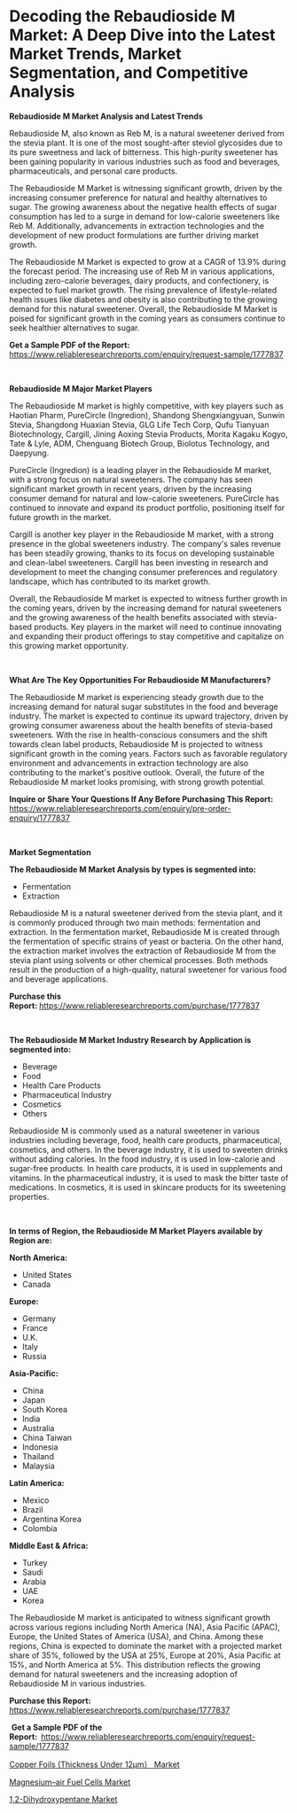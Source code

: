 <p><h1>Decoding the Rebaudioside M Market: A Deep Dive into the Latest Market Trends, Market Segmentation, and Competitive Analysis</h1></p><p><strong>Rebaudioside M Market Analysis and Latest Trends</strong></p>
<p><p>Rebaudioside M, also known as Reb M, is a natural sweetener derived from the stevia plant. It is one of the most sought-after steviol glycosides due to its pure sweetness and lack of bitterness. This high-purity sweetener has been gaining popularity in various industries such as food and beverages, pharmaceuticals, and personal care products.</p><p>The Rebaudioside M Market is witnessing significant growth, driven by the increasing consumer preference for natural and healthy alternatives to sugar. The growing awareness about the negative health effects of sugar consumption has led to a surge in demand for low-calorie sweeteners like Reb M. Additionally, advancements in extraction technologies and the development of new product formulations are further driving market growth.</p><p>The Rebaudioside M Market is expected to grow at a CAGR of 13.9% during the forecast period. The increasing use of Reb M in various applications, including zero-calorie beverages, dairy products, and confectionery, is expected to fuel market growth. The rising prevalence of lifestyle-related health issues like diabetes and obesity is also contributing to the growing demand for this natural sweetener. Overall, the Rebaudioside M Market is poised for significant growth in the coming years as consumers continue to seek healthier alternatives to sugar.</p></p>
<p><strong>Get a Sample PDF of the Report:&nbsp;</strong> <a href="https://www.reliableresearchreports.com/enquiry/request-sample/1777837">https://www.reliableresearchreports.com/enquiry/request-sample/1777837</a></p>
<p>&nbsp;</p>
<p><strong>Rebaudioside M Major Market Players</strong></p>
<p><p>The Rebaudioside M market is highly competitive, with key players such as Haotian Pharm, PureCircle (Ingredion), Shandong Shengxiangyuan, Sunwin Stevia, Shangdong Huaxian Stevia, GLG Life Tech Corp, Qufu Tianyuan Biotechnology, Cargill, Jining Aoxing Stevia Products, Morita Kagaku Kogyo, Tate & Lyle, ADM, Chenguang Biotech Group, Biolotus Technology, and Daepyung.</p><p>PureCircle (Ingredion) is a leading player in the Rebaudioside M market, with a strong focus on natural sweeteners. The company has seen significant market growth in recent years, driven by the increasing consumer demand for natural and low-calorie sweeteners. PureCircle has continued to innovate and expand its product portfolio, positioning itself for future growth in the market.</p><p>Cargill is another key player in the Rebaudioside M market, with a strong presence in the global sweeteners industry. The company's sales revenue has been steadily growing, thanks to its focus on developing sustainable and clean-label sweeteners. Cargill has been investing in research and development to meet the changing consumer preferences and regulatory landscape, which has contributed to its market growth.</p><p>Overall, the Rebaudioside M market is expected to witness further growth in the coming years, driven by the increasing demand for natural sweeteners and the growing awareness of the health benefits associated with stevia-based products. Key players in the market will need to continue innovating and expanding their product offerings to stay competitive and capitalize on this growing market opportunity.</p></p>
<p>&nbsp;</p>
<p><strong>What Are The Key Opportunities For Rebaudioside M Manufacturers?</strong></p>
<p><p>The Rebaudioside M market is experiencing steady growth due to the increasing demand for natural sugar substitutes in the food and beverage industry. The market is expected to continue its upward trajectory, driven by growing consumer awareness about the health benefits of stevia-based sweeteners. With the rise in health-conscious consumers and the shift towards clean label products, Rebaudioside M is projected to witness significant growth in the coming years. Factors such as favorable regulatory environment and advancements in extraction technology are also contributing to the market's positive outlook. Overall, the future of the Rebaudioside M market looks promising, with strong growth potential.</p></p>
<p><strong>Inquire or Share Your Questions If Any Before Purchasing This Report:</strong> <a href="https://www.reliableresearchreports.com/enquiry/pre-order-enquiry/1777837">https://www.reliableresearchreports.com/enquiry/pre-order-enquiry/1777837</a></p>
<p>&nbsp;</p>
<p><strong>Market Segmentation</strong></p>
<p><strong>The Rebaudioside M Market Analysis by types is segmented into:</strong></p>
<p><ul><li>Fermentation</li><li>Extraction</li></ul></p>
<p><p>Rebaudioside M is a natural sweetener derived from the stevia plant, and it is commonly produced through two main methods: fermentation and extraction. In the fermentation market, Rebaudioside M is created through the fermentation of specific strains of yeast or bacteria. On the other hand, the extraction market involves the extraction of Rebaudioside M from the stevia plant using solvents or other chemical processes. Both methods result in the production of a high-quality, natural sweetener for various food and beverage applications.</p></p>
<p><strong>Purchase this Report:&nbsp;</strong><a href="https://www.reliableresearchreports.com/purchase/1777837">https://www.reliableresearchreports.com/purchase/1777837</a></p>
<p>&nbsp;</p>
<p><strong>The Rebaudioside M Market Industry Research by Application is segmented into:</strong></p>
<p><ul><li>Beverage</li><li>Food</li><li>Health Care Products</li><li>Pharmaceutical Industry</li><li>Cosmetics</li><li>Others</li></ul></p>
<p><p>Rebaudioside M is commonly used as a natural sweetener in various industries including beverage, food, health care products, pharmaceutical, cosmetics, and others. In the beverage industry, it is used to sweeten drinks without adding calories. In the food industry, it is used in low-calorie and sugar-free products. In health care products, it is used in supplements and vitamins. In the pharmaceutical industry, it is used to mask the bitter taste of medications. In cosmetics, it is used in skincare products for its sweetening properties.</p></p>
<p>&nbsp;</p>
<p><strong>In terms of Region, the Rebaudioside M Market Players available by Region are:</strong></p>
<p>
    <p> <strong> North America: </strong>
        <ul>
            <li>United States</li>
            <li>Canada</li>
        </ul>
        </p> 
    <p> <strong> Europe: </strong>
        <ul>
            <li>Germany</li>
            <li>France</li>
            <li>U.K.</li>
            <li>Italy</li>
            <li>Russia</li>
        </ul>
        </p> 
    <p> <strong> Asia-Pacific: </strong>
        <ul>
            <li>China</li>
            <li>Japan</li>
            <li>South Korea</li>
            <li>India</li>
            <li>Australia</li>
            <li>China Taiwan</li>
            <li>Indonesia</li>
            <li>Thailand</li>
            <li>Malaysia</li>
        </ul>
        </p> 
    <p> <strong> Latin America: </strong>
        <ul>
            <li>Mexico</li>
            <li>Brazil</li>
            <li>Argentina Korea</li>
            <li>Colombia</li>
        </ul>
        </p> 
    <p> <strong> Middle East & Africa: </strong>
        <ul>
            <li>Turkey</li>
            <li>Saudi</li>
            <li>Arabia</li>
            <li>UAE</li>
            <li>Korea</li>
        </ul>
    </p>
    </p>
<p><p>The Rebaudioside M market is anticipated to witness significant growth across various regions including North America (NA), Asia Pacific (APAC), Europe, the United States of America (USA), and China. Among these regions, China is expected to dominate the market with a projected market share of 35%, followed by the USA at 25%, Europe at 20%, Asia Pacific at 15%, and North America at 5%. This distribution reflects the growing demand for natural sweeteners and the increasing adoption of Rebaudioside M in various industries.</p></p>
<p><strong>Purchase this Report: </strong><a href="https://www.reliableresearchreports.com/purchase/1777837">https://www.reliableresearchreports.com/purchase/1777837</a></p>
<p>&nbsp;<strong>Get a Sample PDF of the Report:&nbsp;&nbsp;</strong><a href="https://www.reliableresearchreports.com/enquiry/request-sample/1777837">https://www.reliableresearchreports.com/enquiry/request-sample/1777837</a></p>
<p><strong></strong></p>
<p><p><a href="https://view.publitas.com/reportprime-1/insights-into-copper-foils-thickness-under-12mm-market-size-analysing-market-share-trends-and-growth-from-2023-to-2030/">Copper Foils (Thickness Under 12μm） Market</a></p><p><a href="https://view.publitas.com/reportprime-1/magnesium-air-fuel-cells-market-provides-detailed-segmentation-of-this-market-based-on-type-application-and-region-and-forecast-for-the-period-from-2023-2030/">Magnesium–air Fuel Cells Market</a></p><p><a href="https://view.publitas.com/reportprime-1/12-dihydroxypentane-market-size-2023-2030-global-industrial-analysis-key-geographical-regions-market-share-top-key-players-product-types-and-forecast-research-report/">1,2-Dihydroxypentane Market</a></p></p>